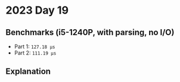 # 2023 Day 19

## Benchmarks (i5-1240P, with parsing, no I/O)

- Part 1: `127.18 µs`
- Part 2: `111.19 µs`

## Explanation
